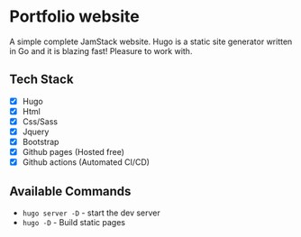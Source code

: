 # Portfolio website

A simple complete JamStack website. Hugo is a static site generator written in Go and it is blazing fast! Pleasure to work with.

## Tech Stack

-   [x] Hugo
-   [x] Html
-   [x] Css/Sass
-   [x] Jquery
-   [x] Bootstrap
-   [x] Github pages (Hosted free)
-   [x] Github actions (Automated CI/CD)

## Available Commands

-   `hugo server -D` - start the dev server
-   `hugo -D` - Build static pages
